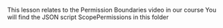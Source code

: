 This lesson relates to the Permission Boundaries video in our course
You will find the JSON script ScopePermissions in this folder
